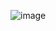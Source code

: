 ![image](https://user-images.githubusercontent.com/108989054/186527829-499c61e9-229a-4e53-8e35-b7b2be9545ca.png)
